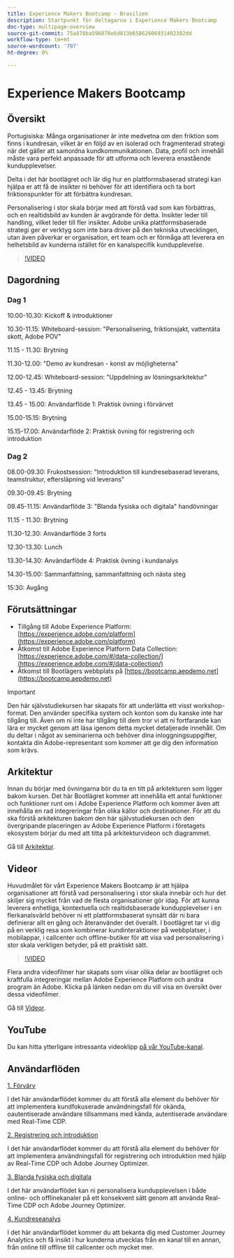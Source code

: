 ```yaml
---
title: Experience Makers Bootcamp - Brasilien
description: Startpunkt för deltagarna i Experience Makers Bootcamp
doc-type: multipage-overview
source-git-commit: 75a878ba596078e6d013b65062606931402302dd
workflow-type: tm+mt
source-wordcount: '707'
ht-degree: 0%

---
```


# Experience Makers Bootcamp

## Översikt

Portugisiska: Många organisationer är inte medvetna om den friktion som finns i kundresan, vilket är en följd av en isolerad och fragmenterad strategi när det gäller att samordna kundkommunikationen. Data, profil och innehåll måste vara perfekt anpassade för att utforma och leverera enastående kundupplevelser.

Delta i det här bootlägret och lär dig hur en plattformsbaserad strategi kan hjälpa er att få de insikter ni behöver för att identifiera och ta bort friktionspunkter för att förbättra kundresan.

Personalisering i stor skala börjar med att förstå vad som kan förbättras, och en realtidsbild av kunden är avgörande för detta. Insikter leder till handling, vilket leder till fler insikter. Adobe unika plattformsbaserade strategi ger er verktyg som inte bara driver på den tekniska utvecklingen, utan även påverkar er organisation, ert team och er förmåga att leverera en helhetsbild av kunderna istället för en kanalspecifik kundupplevelse.

>[!VIDEO](https://video.tv.adobe.com/v/344962?quality=12&enable=on)

## Dagordning

### Dag 1

10.00-10.30: Kickoff &amp; introduktioner

10.30-11.15: Whiteboard-session: &quot;Personalisering, friktionsjakt, vattentäta skott, Adobe POV&quot;

11.15 - 11.30: Brytning

11.30-12.00: &quot;Demo av kundresan - konst av möjligheterna&quot;

12.00-12.45: Whiteboard-session: &quot;Uppdelning av lösningsarkitektur&quot;

12.45 - 13.45: Brytning

13.45 - 15.00: Användarflöde 1: Praktisk övning i förvärvet

15.00-15.15: Brytning

15.15-17.00: Användarflöde 2: Praktisk övning för registrering och introduktion

### Dag 2

08.00-09.30: Frukostsession: &quot;Introduktion till kundresebaserad leverans, teamstruktur, eftersläpning vid leverans&quot;

09.30-09.45: Brytning

09.45-11.15: Användarflöde 3: &quot;Blanda fysiska och digitala&quot; handövningar

11.15 - 11.30: Brytning

11.30-12.30: Användarflöde 3 forts

12.30-13.30: Lunch

13.30-14.30: Användarflöde 4: Praktisk övning i kundanalys

14.30-15.00: Sammanfattning, sammanfattning och nästa steg

15:30: Avgång

## Förutsättningar

- Tillgång till Adobe Experience Platform: [https://experience.adobe.com/platform](https://experience.adobe.com/platform)
- Åtkomst till Adobe Experience Platform Data Collection: [https://experience.adobe.com/#/data-collection/](https://experience.adobe.com/#/data-collection/)
- Åtkomst till Bootlägers webbplats på [https://bootcamp.aepdemo.net](https://bootcamp.aepdemo.net)

>[!IMPORTANT]
>
>Den här självstudiekursen har skapats för att underlätta ett visst workshop-format. Den använder specifika system och konton som du kanske inte har tillgång till. Även om ni inte har tillgång till dem tror vi att ni fortfarande kan lära er mycket genom att läsa igenom detta mycket detaljerade innehåll. Om du deltar i något av seminarierna och behöver dina inloggningsuppgifter, kontakta din Adobe-representant som kommer att ge dig den information som krävs.

## Arkitektur

Innan du börjar med övningarna bör du ta en titt på arkitekturen som ligger bakom kursen. Det här Bootlägret kommer att innehålla ett antal funktioner och funktioner runt om i Adobe Experience Platform och kommer även att innehålla en rad integreringar från olika källor och destinationer. För att du ska förstå arkitekturen bakom den här självstudiekursen och den övergripande placeringen av Adobe Experience Platform i företagets ekosystem börjar du med att titta på arkitekturvideon och diagrammet.

Gå till [Arkitektur](https://experienceleague.adobe.com/docs/platform-learn/comprehensive-technical-tutorial-v22/architecture.html?lang=en).

## Videor

Huvudmålet för vårt Experience Makers Bootcamp är att hjälpa organisationer att förstå vad personalisering i stor skala innebär och hur det skiljer sig mycket från vad de flesta organisationer gör idag. För att kunna leverera enhetliga, kontextuella och realtidsbaserade kundupplevelser i en flerkanalsvärld behöver ni ett plattformsbaserat synsätt där ni bara definierar allt en gång och återanvänder det överallt. I bootlägret tar vi dig på en verklig resa som kombinerar kundinteraktioner på webbplatser, i mobilappar, i callcenter och offline-butiker för att visa vad personalisering i stor skala verkligen betyder, på ett praktiskt sätt.

>[!VIDEO](https://video.tv.adobe.com/v/345446?quality=12&enable=on)

Flera andra videofilmer har skapats som visar olika delar av bootlägret och kraftfulla integreringar mellan Adobe Experience Platform och andra program än Adobe. Klicka på länken nedan om du vill visa en översikt över dessa videofilmer.

Gå till [Videor](https://experienceleague.adobe.com/docs/platform-learn/comprehensive-technical-tutorial-v22/videos.html?lang=en).

## YouTube

Du kan hitta ytterligare intressanta videoklipp [på vår YouTube-kanal](https://www.youtube.com/channel/UCUKG2dkZ9pYuZUPebQ21jUw).

## Användarflöden

[1. Förvärv](./uc/uc1/uc1.md)

I det här användarflödet kommer du att förstå alla element du behöver för att implementera kundfokuserade användningsfall för okända, oautentiserade användare tillsammans med kända, autentiserade användare med Real-Time CDP.

[2. Registrering och introduktion](./uc/uc2/uc2.md)

I det här användarflödet kommer du att förstå alla element du behöver för att implementera användningsfall för registrering och introduktion med hjälp av Real-Time CDP och Adobe Journey Optimizer.

[3. Blanda fysiska och digitala](./uc/uc3/uc3.md)

I det här användarflödet kan ni personalisera kundupplevelsen i både online- och offlinekanaler på ett konsekvent sätt genom att använda Real-Time CDP och Adobe Journey Optimizer.

[4. Kundreseanalys](./uc/uc4/uc4.md)

I det här användarflödet kommer du att bekanta dig med Customer Journey Analytics och få insikt i hur kunderna utvecklas från en kanal till en annan, från online till offline till callcenter och mycket mer.
